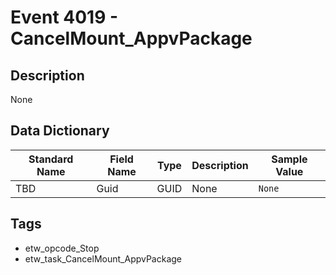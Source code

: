 # Event 4019 - CancelMount_AppvPackage

## Description
None

## Data Dictionary
|Standard Name|Field Name|Type|Description|Sample Value|
|---|---|---|---|---|
|TBD|Guid|GUID|None|`None`|

## Tags
* etw_opcode_Stop
* etw_task_CancelMount_AppvPackage